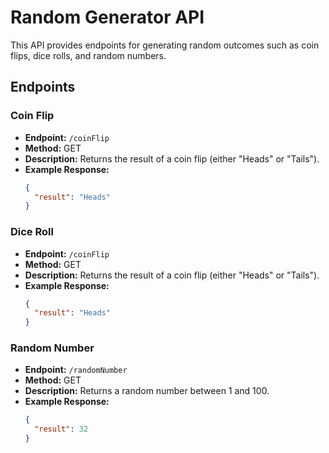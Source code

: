 # Random Generator API

This API provides endpoints for generating random outcomes such as coin flips, dice rolls, and random numbers.

## Endpoints

### Coin Flip

- **Endpoint:** `/coinFlip`
- **Method:** GET
- **Description:** Returns the result of a coin flip (either "Heads" or "Tails").
- **Example Response:**
  ```json
  {
    "result": "Heads"
  }

### Dice Roll
- **Endpoint:** `/coinFlip`
- **Method:** GET
- **Description:** Returns the result of a coin flip (either "Heads" or "Tails").
- **Example Response:**
  ```json
  {
    "result": "Heads"
  }

### Random Number

- **Endpoint:** `/randomNumber`
- **Method:** GET
- **Description:** Returns a random number between 1 and 100.
- **Example Response:**
  ```json
  {
    "result": 32
  }